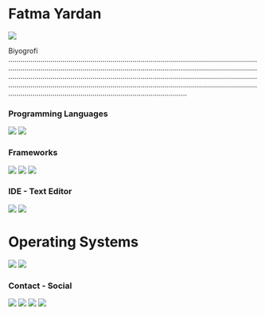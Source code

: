 # Fatma Yardan

![](https://user-images.githubusercontent.com/90905334/133772077-dbadafe7-9cc0-4aca-a29a-de65fbaefabb.jpg)

Biyogrofi .........................................................................................................................................................................................................................................................................................................................................................................................................................................................................................................................................................................................................


### Programming Languages

[![](https://img.shields.io/badge/Python-3776AB?style=for-the-badge&logo=python&logoColor=white)](https://www.python.org/) [![](https://img.shields.io/badge/Dart-0175C2?style=for-the-badge&logo=dart&logoColor=white)](https://dart.dev/)


### Frameworks

[![](https://img.shields.io/badge/Flutter-02569B?style=for-the-badge&logo=flutter&logoColor=white)](https://flutter.dev/) [![](https://img.shields.io/badge/Flask-000000?style=for-the-badge&logo=flask&logoColor=white)](https://flask.palletsprojects.com/) [![](https://img.shields.io/badge/SQLite-07405E?style=for-the-badge&logo=sqlite&logoColor=white)](https://www.sqlite.org/)


### IDE - Text Editor

[![](https://img.shields.io/badge/PyCharm-000000.svg?&style=for-the-badge&logo=PyCharm&logoColor=white)](https://www.jetbrains.com/pycharm/) [![](https://img.shields.io/badge/Jupyter-F37626.svg?&style=for-the-badge&logo=Jupyter&logoColor=white)](https://jupyter.org/)


# Operating Systems

[![](https://img.shields.io/badge/Windows-0078D6?style=for-the-badge&logo=windows&logoColor=white)](https://www.microsoft.com/tr-tr/windows) [![](https://img.shields.io/badge/Android-3DDC84?style=for-the-badge&logo=android&logoColor=white)](https://www.android.com)


### Contact - Social

[![](https://img.shields.io/badge/Gmail-D14836?style=for-the-badge&logo=gmail&logoColor=white)](Yardan37@gmail.com) [![](https://img.shields.io/badge/Twitter-1DA1F2?style=for-the-badge&logo=twitter&logoColor=white)](https://twitter.com/YardanFatma) [![](https://img.shields.io/badge/Instagram-E4405F?style=for-the-badge&logo=instagram&logoColor=white)](https://www.instagram.com/yardanfatma/) [![](https://img.shields.io/badge/Spotify-1ED760?&style=for-the-badge&logo=spotify&logoColor=white)](https://open.spotify.com/user/2tboa3tcqjvs8y11k01sxuina?si=xsCpoM63QxKdyB3BKkVCyQ&utm_source=copy-link&dl_branch=1)


